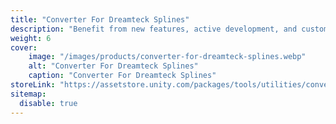 ```yaml
---
title: "Converter For Dreamteck Splines"
description: "Benefit from new features, active development, and customer support by automatically converting your Dreamteck splines to Curvy splines."
weight: 6
cover:
    image: "/images/products/converter-for-dreamteck-splines.webp"
    alt: "Converter For Dreamteck Splines"
    caption: "Converter For Dreamteck Splines"
storeLink: "https://assetstore.unity.com/packages/tools/utilities/converter-for-dreamteck-splines-290505?aid=1101l3N9P"
sitemap:
  disable: true
---
```

